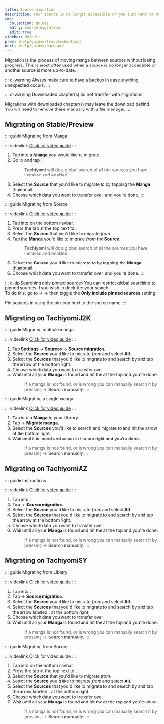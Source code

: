 ```yaml
---
title: Source migration
description: Your source is no longer accessible or you just want to move to another? No problem.
cms:
  collection: guides
  entry: source-migration
  edit: true
sidebar: default
prev: /help/guides/troubleshooting/
next: /help/guides/backups/
---
```


Migration is the process of moving manga between sources without losing progress. This is most often used when a source is no longer accessible or another source is more up-to-date.

::: c-warning
Always make sure to have a [backup](/help/guides/creating-backups/) in case anything unexpected occurs.
:::

::: c-warning
Downloaded chapter(s) do not transfer with migrations.

Migrations with downloaded chapter(s) may leave the download behind. You will need to remove these manually with a file manager.
:::

## Migrating on Stable/Preview

::: guide Migrating from Manga

::: videolink
[<MaterialIcon icon="videocam"/> Click for video guide](/assets/guides_migrate-preview-manga.mp4)
:::

1. Tap into a **Manga** you would like to migrate.
1. Go to <Navigation item="overflow"/> and tap <Navigation item="migrate" />.
	> **Tachiyomi** will do a global search of all the sources you have installed and enabled.
1. Select the **Source** that you'd like to migrate *to* by tapping the **Manga** thumbnail.
1. Choose which data you want to transfer over, and you're done.
:::

::: guide Migrating from Source

::: videolink
[<MaterialIcon icon="videocam"/> Click for video guide](/assets/guides_migrate-preview-source.mp4)
:::

1. Tap into <Navigation item="browse"/> on the bottom navbar.
1. Press the <Navigation item="migrate" /> tab at the top next to <Navigation item="extensions" />.
1. Select the **Source** that you'd like to migrate *from*.
1. Tap the **Manga** you'd like to migrate *from* the **Source**.
	> **Tachiyomi** will do a global search of all the sources you have installed and enabled.
1. Select the **Source** you'd like to migrate *to* by tapping the **Manga** thumbnail.
1. Choose which data you want to transfer over, and you're done.
:::

::: c-tip Searching only pinned sources
You can restrict global searching to pinned sources if you wish to declutter your search.</br>To do this, go to <Navigation item="more"/> → <Navigation item="settings"/> →  <Navigation item="browse"/> then toggle the **Only include pinned sources** setting.

Pin sources in <Navigation item="browse"/> using the <MaterialIcon icon="push_pin" /> pin icon next to the source name.
:::

## Migrating on TachiyomiJ2K

::: guide Migrating multiple manga

::: videolink
[<MaterialIcon icon="videocam"/> Click for video guide](/assets/guides_migrate-j2k.mp4)
:::

1. Tap <MaterialIcon icon="settings"/> **Settings** → <MaterialIcon icon="explore"/> **Sources** → **Source migration**.
1. Select the **Source** you'd like to migrate *from* and select **All**.
1. Select the **Sources** that you'd like to migrate *to* and search by and tap the arrow at the bottom right.
1. Choose which data you want to transfer over.
1. Wait until all your **Manga** is found and hit the <MaterialIcon icon="done_all"/> at the top and you're done.
	> If a manga is not found, or is wrong you can manually search it by pressing <Navigation item="overflow"/> → **Search manually**.
:::

::: guide Migrating a single manga

::: videolink
[<MaterialIcon icon="videocam"/> Click for video guide](/assets/guides_migrate-j2k-single.mp4)
:::

1. Tap into a **Manga** in your Library.
1. Tap <Navigation item="overflow"/> → **Migrate manga**.
1. Select the **Sources** you'd like to search and migrate *to* and hit the arrow at the bottom right.
1. Wait until it is found and select <MaterialIcon icon="done"/> in the top right and you're done.
	> If a manga is not found, or is wrong you can manually search it by pressing <Navigation item="overflow"/> → **Search manually**
:::

## Migrating on TachiyomiAZ

::: guide Instructions

::: videolink
[<MaterialIcon icon="videocam"/> Click for video guide](/assets/guides_migrate-az.mp4)
:::

1. Tap into <Navigation item="library"/>.
1. Tap <Navigation item="overflow"/>  → **Source migration**.
1. Select the **Source** you'd like to migrate *from* and select **All**.
1. Select the **Sources** that you'd like to migrate *to* and search by and tap the arrow at the bottom right.
1. Choose which data you want to transfer over.
1. Wait until all your **Manga** is found and hit the <MaterialIcon icon="done_all"/> at the top and you're done.
	> If a manga is not found, or is wrong you can manually search it by pressing <Navigation item="overflow"/> → **Search manually**.
:::

## Migrating on TachiyomiSY

::: guide Migrating from Library

::: videolink
[<MaterialIcon icon="videocam"/> Click for video guide](/assets/guides_migrate-sy-library.mp4)
:::

1. Tap into <Navigation item="library"/>.
1. Tap <Navigation item="overflow"/> → **Source migration**.
1. Select the **Source** you'd like to migrate *from* and select **All**.
1. Select the **Sources** that you'd like to migrate *to* and search by and tap the arrow labeled <Navigation item="migrate" />. at the bottom right.
1. Choose which data you want to transfer over.
1. Wait until all your **Manga** is found and hit the <MaterialIcon icon="done_all"/> at the top and you're done.
	> If a manga is not found, or is wrong you can manually search it by pressing <Navigation item="overflow"/>  → **Search manually**.
:::

::: guide Migrating from Source

::: videolink
[<MaterialIcon icon="videocam"/> Click for video guide](/assets/guides_migrate-sy-source.mp4)
:::

1. Tap into <Navigation item="browse"/> on the bottom navbar.
1. Press the <Navigation item="migrate" /> tab at the top next to <Navigation item="extensions" />.
1. Select the **Source** that you'd like to migrate *from*.
1. Select the **Source** you'd like to migrate *from* and select **All**.
1. Select the **Sources** that you'd like to migrate *to* and search by and tap the arrow labeled <Navigation item="migrate" />. at the bottom right.
1. Choose which data you want to transfer over.
1. Wait until all your **Manga** is found and hit the <MaterialIcon icon="done_all"/> at the top and you're done.
	> If a manga is not found, or is wrong you can manually search it by pressing <Navigation item="overflow"/>  → **Search manually**.
:::
